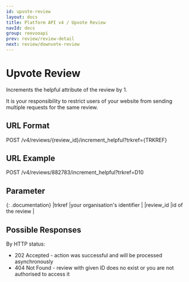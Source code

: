 ```yaml
---
id: upvote-review
layout: docs
title: Platform API v4 / Upvote Review
navId: docs
group: reevooapi
prev: review/review-detail
next: review/downvote-review
---
```


# Upvote Review

Increments the helpful attribute of the review by 1.

<div class="warning">
  It is your responsibility to restrict users of your website from sending multiple requests for the same review.
</div>

## URL Format
POST /v4/reviews/{review_id}/increment_helpful?trkref={TRKREF}

## URL Example
POST /v4/reviews/882783/increment_helpful?trkref=D10

## Parameter

{: .documentation}
|trkref          |your organisation's identifier  |
|review_id       |id of the review                |

## Possible Responses

By HTTP status:

 * 202 Accepted - action was successful and will be processed asynchronously
 * 404 Not Found - review with given ID does no exist or you are not authorised to access it
